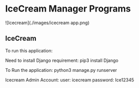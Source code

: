 # IceCream Manager Programs

![Icecream](./images/icecream app.png)

## IceCream

To run this application:

Need to install Django requirement:
  pip3 install Django


To Run the application:
  python3 manage.py runserver


Icecream Admin Account:
  user: icecream
  password: Ice12345
